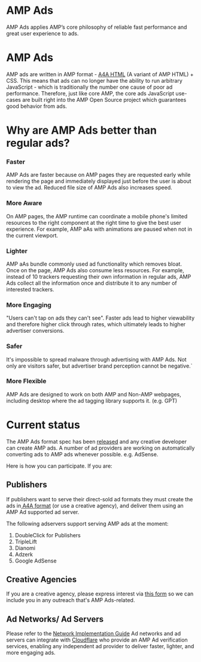 # AMP Ads

AMP Ads applies AMP’s core philosophy of reliable fast performance and  great user experience to ads. 

# AMP Ads 

AMP ads are written in AMP format - [A4A HTML](https://github.com/google/amphtml/blob/master/extensions/amp-a4a/amp-a4a-format.md) (A variant of AMP HTML) + CSS. This means that ads can no longer have the ability to run arbitrary JavaScript - which is traditionally the number one cause of poor ad performance. Therefore, just like core AMP, the core ads JavaScript use-cases are built right into the AMP Open Source project which guarantees good behavior from ads. 

# Why are AMP Ads better than regular ads?

### Faster
AMP Ads are faster because on AMP pages they are requested early while rendering the page and immediately displayed just before the user is about to view the ad. Reduced file size of AMP Ads also increases speed.

### More Aware
On AMP pages, the AMP runtime can coordinate a mobile phone's limited resources to the right component at the right time to give the best user experience. For example, AMP aAs with animations are paused when not in the current viewport.

### Lighter
AMP aAs bundle commonly used ad functionality which removes bloat.  Once on the page, AMP Ads also consume less resources. For example, instead of 10 trackers requesting their own information in regular ads, AMP Ads collect all the information once and distribute it to any number of interested trackers. 

### More Engaging
"Users can't tap on ads they can't see". Faster ads lead to higher viewability and therefore higher click through rates, which ultimately leads to higher advertiser conversions.

### Safer
It's impossible to spread malware through advertising with AMP Ads. Not only are visitors safer, but advertiser brand perception cannot be negative.`

### More Flexible
AMP Ads are designed to work on both AMP and Non-AMP webpages,  including desktop where the ad tagging library supports it. (e.g. GPT)

# Current status

The AMP Ads format spec has been [released](https://github.com/google/amphtml/blob/master/extensions/amp-a4a/amp-a4a-format.md) and any creative developer can create AMP ads. A number of ad providers are working on automatically converting ads to AMP ads whenever possible. e.g. AdSense.

Here is how you can participate. If you are:

## Publishers

If publishers want to serve their direct-sold ad formats they must create the ads in[ A4A format](https://github.com/google/amphtml/blob/master/extensions/amp-a4a/amp-a4a-format.md) (or use a creative agency), and deliver them using an AMP Ad supported ad server.

The following adservers support serving AMP ads at the moment:
1. DoubleClick for Publishers
2. TripleLift 
3. Dianomi
4. Adzerk
5. Google AdSense


## Creative Agencies

If you are a creative agency, please express interest via [this form](https://goo.gl/forms/P2zpQT3aIEU1UsWj2) so we can include you in any outreach that's AMP Ads-related.

## Ad Networks/ Ad Servers

Please refer to the [Network Implementation Guide](./Network-Impl-Guide.md)
Ad networks and ad servers can integrate with [Cloudflare](https://blog.cloudflare.com/firebolt/) who provide an AMP Ad verification services, enabling any independent ad provider to deliver faster, lighter, and more engaging ads.

